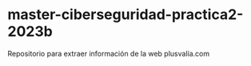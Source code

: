# master-ciberseguridad-practica2-2023b
Repositorio para extraer información de la web plusvalía.com
